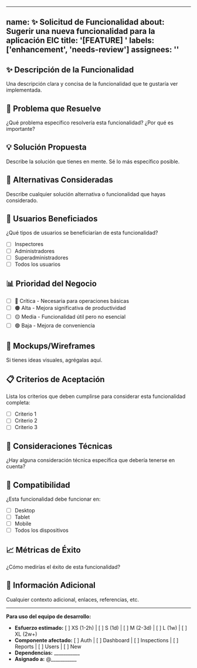 
---
name: ✨ Solicitud de Funcionalidad
about: Sugerir una nueva funcionalidad para la aplicación EIC
title: '[FEATURE] '
labels: ['enhancement', 'needs-review']
assignees: ''
---

## ✨ Descripción de la Funcionalidad
Una descripción clara y concisa de la funcionalidad que te gustaría ver implementada.

## 🎯 Problema que Resuelve
¿Qué problema específico resolvería esta funcionalidad? ¿Por qué es importante?

## 💡 Solución Propuesta
Describe la solución que tienes en mente. Sé lo más específico posible.

## 🔄 Alternativas Consideradas
Describe cualquier solución alternativa o funcionalidad que hayas considerado.

## 👥 Usuarios Beneficiados
¿Qué tipos de usuarios se beneficiarían de esta funcionalidad?
- [ ] Inspectores
- [ ] Administradores
- [ ] Superadministradores
- [ ] Todos los usuarios

## 📊 Prioridad del Negocio
- [ ] 🔴 Crítica - Necesaria para operaciones básicas
- [ ] 🟠 Alta - Mejora significativa de productividad
- [ ] 🟡 Media - Funcionalidad útil pero no esencial
- [ ] 🟢 Baja - Mejora de conveniencia

## 🎨 Mockups/Wireframes
Si tienes ideas visuales, agrégalas aquí.

## 📋 Criterios de Aceptación
Lista los criterios que deben cumplirse para considerar esta funcionalidad completa:
- [ ] Criterio 1
- [ ] Criterio 2
- [ ] Criterio 3

## 🔧 Consideraciones Técnicas
¿Hay alguna consideración técnica específica que debería tenerse en cuenta?

## 📱 Compatibilidad
¿Esta funcionalidad debe funcionar en:
- [ ] Desktop
- [ ] Tablet
- [ ] Mobile
- [ ] Todos los dispositivos

## 📈 Métricas de Éxito
¿Cómo medirías el éxito de esta funcionalidad?

## 📝 Información Adicional
Cualquier contexto adicional, enlaces, referencias, etc.

---

**Para uso del equipo de desarrollo:**
- **Esfuerzo estimado:** [ ] XS (1-2h) | [ ] S (1d) | [ ] M (2-3d) | [ ] L (1w) | [ ] XL (2w+)
- **Componente afectado:** [ ] Auth | [ ] Dashboard | [ ] Inspections | [ ] Reports | [ ] Users | [ ] New
- **Dependencias:** ___________
- **Asignado a:** @___________
